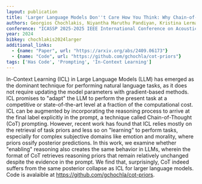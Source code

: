 ```yaml
---
layout: publication
title: 'Larger Language Models Don''t Care How You Think: Why Chain-of-thought Prompting Fails In Subjective Tasks'
authors: Georgios Chochlakis, Niyantha Maruthu Pandiyan, Kristina Lerman, Shrikanth Narayanan
conference: "ICASSP 2025-2025 IEEE International Conference on Acoustics Speech and Signal Processing (ICASSP). IEEE 2025"
year: 2024
bibkey: chochlakis2024larger
additional_links:
  - {name: "Paper", url: "https://arxiv.org/abs/2409.06173"}
  - {name: "Code", url: "https://github.com/gchochla/cot-priors"}
tags: ['Has Code', 'Prompting', 'In-Context Learning']
---
```

In-Context Learning (ICL) in Large Language Models (LLM) has emerged as the
dominant technique for performing natural language tasks, as it does not
require updating the model parameters with gradient-based methods. ICL promises
to "adapt" the LLM to perform the present task at a competitive or
state-of-the-art level at a fraction of the computational cost. ICL can be
augmented by incorporating the reasoning process to arrive at the final label
explicitly in the prompt, a technique called Chain-of-Thought (CoT) prompting.
However, recent work has found that ICL relies mostly on the retrieval of task
priors and less so on "learning" to perform tasks, especially for complex
subjective domains like emotion and morality, where priors ossify posterior
predictions. In this work, we examine whether "enabling" reasoning also creates
the same behavior in LLMs, wherein the format of CoT retrieves reasoning priors
that remain relatively unchanged despite the evidence in the prompt. We find
that, surprisingly, CoT indeed suffers from the same posterior collapse as ICL
for larger language models. Code is avalaible at
https://github.com/gchochla/cot-priors.

